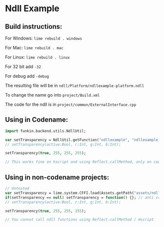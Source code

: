 # Ndll Example

## Build instructions:

For Windows: `lime rebuild . windows`

For Mac: `lime rebuild . mac`

For Linux: `lime rebuild . linux`

For 32 bit add `-32`

For debug add `-debug`

The resulting file will be in `ndll/Platform/ndllexample-platform.ndll`

To change the name go into `project/Build.xml`

The code for the ndll is in `project/common/ExternalInterface.cpp`

## Using in Codename:

```hx
import funkin.backend.utils.NdllUtil;

var setTransparency = NdllUtil.getFunction("ndllexample", "ndllexample_set_windows_transparent", 4);
// setTransparency(active:Bool, r:Int, g:Int, b:Int);

setTransparency(true, 255, 255, 255);

// This works fine on hscript and using Reflect.callMethod, only on codename tho
```

## Using in non-codename projects:

```hx
// Untested
var setTransparency = lime.system.CFFI.load(Assets.getPath("assets/ndlls/ndllexample.ndll"), "ndllexample_set_windows_transparent", 4);
if(setTransparency == null) setTransparency = function() {}; // anti crash
// setTransparency(active:Bool, r:Int, g:Int, b:Int);

setTransparency(true, 255, 255, 255);

// You cannot call ndll functions using Reflect.callMethod / Hscript
```
